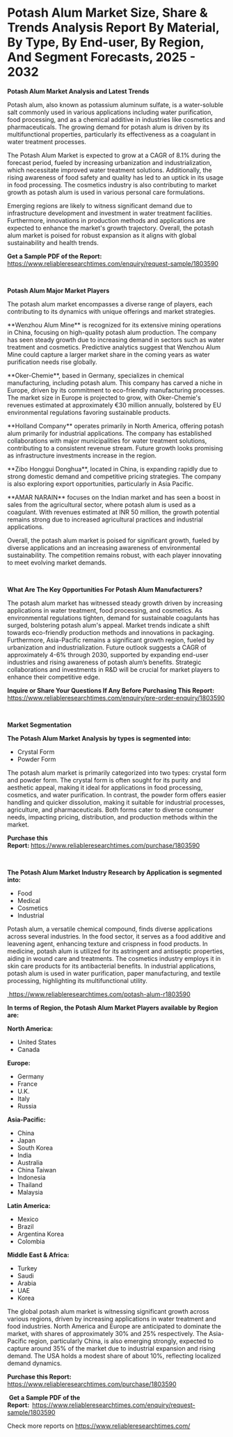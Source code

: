 <p><h1>Potash Alum Market Size, Share & Trends Analysis Report By Material, By Type, By End-user, By Region, And Segment Forecasts, 2025 - 2032</h1></p><p><strong>Potash Alum Market Analysis and Latest Trends</strong></p>
<p><p>Potash alum, also known as potassium aluminum sulfate, is a water-soluble salt commonly used in various applications including water purification, food processing, and as a chemical additive in industries like cosmetics and pharmaceuticals. The growing demand for potash alum is driven by its multifunctional properties, particularly its effectiveness as a coagulant in water treatment processes. </p><p>The Potash Alum Market is expected to grow at a CAGR of 8.1% during the forecast period, fueled by increasing urbanization and industrialization, which necessitate improved water treatment solutions. Additionally, the rising awareness of food safety and quality has led to an uptick in its usage in food processing. The cosmetics industry is also contributing to market growth as potash alum is used in various personal care formulations. </p><p>Emerging regions are likely to witness significant demand due to infrastructure development and investment in water treatment facilities. Furthermore, innovations in production methods and applications are expected to enhance the market's growth trajectory. Overall, the potash alum market is poised for robust expansion as it aligns with global sustainability and health trends.</p></p>
<p><strong>Get a Sample PDF of the Report:&nbsp;</strong> <a href="https://www.reliableresearchtimes.com/enquiry/request-sample/1803590?utm_campaign=2193&utm_medium=2&utm_source=Github&utm_content=ia&utm_term=01042025&utm_id=potash-alum">https://www.reliableresearchtimes.com/enquiry/request-sample/1803590</a></p>
<p>&nbsp;</p>
<p><strong>Potash Alum Major Market Players</strong></p>
<p><p>The potash alum market encompasses a diverse range of players, each contributing to its dynamics with unique offerings and market strategies.</p><p>**Wenzhou Alum Mine** is recognized for its extensive mining operations in China, focusing on high-quality potash alum production. The company has seen steady growth due to increasing demand in sectors such as water treatment and cosmetics. Predictive analytics suggest that Wenzhou Alum Mine could capture a larger market share in the coming years as water purification needs rise globally.</p><p>**Oker-Chemie**, based in Germany, specializes in chemical manufacturing, including potash alum. This company has carved a niche in Europe, driven by its commitment to eco-friendly manufacturing processes. The market size in Europe is projected to grow, with Oker-Chemie's revenues estimated at approximately €30 million annually, bolstered by EU environmental regulations favoring sustainable products.</p><p>**Holland Company** operates primarily in North America, offering potash alum primarily for industrial applications. The company has established collaborations with major municipalities for water treatment solutions, contributing to a consistent revenue stream. Future growth looks promising as infrastructure investments increase in the region.</p><p>**Zibo Honggui Donghua**, located in China, is expanding rapidly due to strong domestic demand and competitive pricing strategies. The company is also exploring export opportunities, particularly in Asia Pacific.</p><p>**AMAR NARAIN** focuses on the Indian market and has seen a boost in sales from the agricultural sector, where potash alum is used as a coagulant. With revenues estimated at INR 50 million, the growth potential remains strong due to increased agricultural practices and industrial applications.</p><p>Overall, the potash alum market is poised for significant growth, fueled by diverse applications and an increasing awareness of environmental sustainability. The competition remains robust, with each player innovating to meet evolving market demands.</p></p>
<p>&nbsp;</p>
<p><strong>What Are The Key Opportunities For Potash Alum Manufacturers?</strong></p>
<p><p>The potash alum market has witnessed steady growth driven by increasing applications in water treatment, food processing, and cosmetics. As environmental regulations tighten, demand for sustainable coagulants has surged, bolstering potash alum's appeal. Market trends indicate a shift towards eco-friendly production methods and innovations in packaging. Furthermore, Asia-Pacific remains a significant growth region, fueled by urbanization and industrialization. Future outlook suggests a CAGR of approximately 4-6% through 2030, supported by expanding end-user industries and rising awareness of potash alum’s benefits. Strategic collaborations and investments in R&D will be crucial for market players to enhance their competitive edge.</p></p>
<p><strong>Inquire or Share Your Questions If Any Before Purchasing This Report:</strong> <a href="https://www.reliableresearchtimes.com/enquiry/pre-order-enquiry/1803590?utm_campaign=2193&utm_medium=2&utm_source=Github&utm_content=ia&utm_term=01042025&utm_id=potash-alum">https://www.reliableresearchtimes.com/enquiry/pre-order-enquiry/1803590</a></p>
<p>&nbsp;</p>
<p><strong>Market Segmentation</strong></p>
<p><strong>The Potash Alum Market Analysis by types is segmented into:</strong></p>
<p><ul><li>Crystal Form</li><li>Powder Form</li></ul></p>
<p><p>The potash alum market is primarily categorized into two types: crystal form and powder form. The crystal form is often sought for its purity and aesthetic appeal, making it ideal for applications in food processing, cosmetics, and water purification. In contrast, the powder form offers easier handling and quicker dissolution, making it suitable for industrial processes, agriculture, and pharmaceuticals. Both forms cater to diverse consumer needs, impacting pricing, distribution, and production methods within the market.</p></p>
<p><strong>Purchase this Report:&nbsp;</strong><a href="https://www.reliableresearchtimes.com/purchase/1803590?utm_campaign=2193&utm_medium=2&utm_source=Github&utm_content=ia&utm_term=01042025&utm_id=potash-alum">https://www.reliableresearchtimes.com/purchase/1803590</a></p>
<p>&nbsp;</p>
<p><strong>The Potash Alum Market Industry Research by Application is segmented into:</strong></p>
<p><ul><li>Food</li><li>Medical</li><li>Cosmetics</li><li>Industrial</li></ul></p>
<p><p>Potash alum, a versatile chemical compound, finds diverse applications across several industries. In the food sector, it serves as a food additive and leavening agent, enhancing texture and crispness in food products. In medicine, potash alum is utilized for its astringent and antiseptic properties, aiding in wound care and treatments. The cosmetics industry employs it in skin care products for its antibacterial benefits. In industrial applications, potash alum is used in water purification, paper manufacturing, and textile processing, highlighting its multifunctional utility.</p></p>
<p><a href="https://www.reliableresearchtimes.com/potash-alum-r1803590?utm_campaign=2193&utm_medium=2&utm_source=Github&utm_content=ia&utm_term=01042025&utm_id=potash-alum">&nbsp;https://www.reliableresearchtimes.com/potash-alum-r1803590</a></p>
<p><strong>In terms of Region, the Potash Alum Market Players available by Region are:</strong></p>
<p>
    <p> <strong> North America: </strong>
        <ul>
            <li>United States</li>
            <li>Canada</li>
        </ul>
        </p> 
    <p> <strong> Europe: </strong>
        <ul>
            <li>Germany</li>
            <li>France</li>
            <li>U.K.</li>
            <li>Italy</li>
            <li>Russia</li>
        </ul>
        </p> 
    <p> <strong> Asia-Pacific: </strong>
        <ul>
            <li>China</li>
            <li>Japan</li>
            <li>South Korea</li>
            <li>India</li>
            <li>Australia</li>
            <li>China Taiwan</li>
            <li>Indonesia</li>
            <li>Thailand</li>
            <li>Malaysia</li>
        </ul>
        </p> 
    <p> <strong> Latin America: </strong>
        <ul>
            <li>Mexico</li>
            <li>Brazil</li>
            <li>Argentina Korea</li>
            <li>Colombia</li>
        </ul>
        </p> 
    <p> <strong> Middle East & Africa: </strong>
        <ul>
            <li>Turkey</li>
            <li>Saudi</li>
            <li>Arabia</li>
            <li>UAE</li>
            <li>Korea</li>
        </ul>
    </p>
    </p>
<p><p>The global potash alum market is witnessing significant growth across various regions, driven by increasing applications in water treatment and food industries. North America and Europe are anticipated to dominate the market, with shares of approximately 30% and 25% respectively. The Asia-Pacific region, particularly China, is also emerging strongly, expected to capture around 35% of the market due to industrial expansion and rising demand. The USA holds a modest share of about 10%, reflecting localized demand dynamics.</p></p>
<p><strong>Purchase this Report: </strong><a href="https://www.reliableresearchtimes.com/purchase/1803590?utm_campaign=2193&utm_medium=2&utm_source=Github&utm_content=ia&utm_term=01042025&utm_id=potash-alum">https://www.reliableresearchtimes.com/purchase/1803590</a></p>
<p>&nbsp;<strong>Get a Sample PDF of the Report:&nbsp;&nbsp;</strong><a href="https://www.reliableresearchtimes.com/enquiry/request-sample/1803590?utm_campaign=2193&utm_medium=2&utm_source=Github&utm_content=ia&utm_term=01042025&utm_id=potash-alum">https://www.reliableresearchtimes.com/enquiry/request-sample/1803590</a></p>
<p><strong></strong></p>
<p>Check more reports on <a href="https://www.reliableresearchtimes.com/?utm_campaign=2193&utm_medium=2&utm_source=Github&utm_content=ia&utm_term=01042025&utm_id=potash-alum">https://www.reliableresearchtimes.com/</a></p>